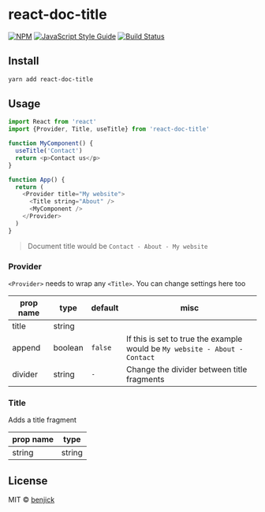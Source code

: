 # react-doc-title

[![NPM](https://img.shields.io/npm/v/react-doc-title.svg)](https://www.npmjs.com/package/@benjick/react-title) [![JavaScript Style Guide](https://img.shields.io/badge/code_style-standard-brightgreen.svg)](https://standardjs.com) [![Build Status](https://travis-ci.org/benjick/react-title.svg?branch=master)](https://travis-ci.org/benjick/react-title)

## Install

```bash
yarn add react-doc-title
```

## Usage

```js
import React from 'react'
import {Provider, Title, useTitle} from 'react-doc-title'

function MyComponent() {
  useTitle('Contact')
  return <p>Contact us</p>
}

function App() {
  return (
    <Provider title="My website">
      <Title string="About" />
      <MyComponent />
    </Provider>
  )
}
```

> Document title would be `Contact - About - My website`

### Provider
 `<Provider>` needs to wrap any `<Title>`. You can change settings here too

| prop name | type | default | misc |
| ------------- | ------------- | ------------- | ------------- |
| title | string | | |
| append | boolean | `false` | If this is set to true the example would be `My website - About - Contact` |
| divider | string | ` - ` | Change the divider between title fragments

### Title
Adds a title fragment

| prop name | type |
| ------------- | ------------- |
| string | string |


## License

MIT © [benjick](https://github.com/benjick)
